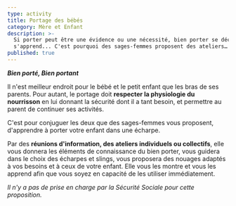 ```yaml
---
type: activity
title: Portage des bébés
category: Mère et Enfant
description: >-
  Si porter peut être une évidence ou une nécessité, bien porter se découvre et
  s'apprend... C'est pourquoi des sages-femmes proposent des ateliers…
published: true
---
```







 _**Bien porté, Bien portant**_

Il n'est meilleur endroit pour le bébé et le petit enfant que les bras de ses parents. 
Pour autant, le portage doit **respecter la physiologie du nourrisson**  en lui donnant la sécurité dont il a tant besoin, et permettre au parent de continuer ses activités.

C'est pour conjuguer les deux que des sages-femmes vous proposent, d'apprendre à porter votre enfant dans une écharpe. 

Par des **réunions d'information, des ateliers individuels ou collectifs**, elle vous donnera les éléments de connaissance du bien porter, vous guidera dans le choix des écharpes et slings, vous proposera des nouages adaptés à vos besoins et à ceux de votre enfant. Elle vous les montre et vous les apprend afin que vous soyez en capacité de les utiliser immédiatement.

_Il n'y a pas de prise en charge par la Sécurité Sociale pour cette proposition._
